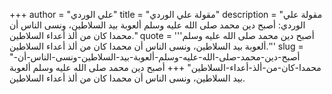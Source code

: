 +++
author = "علي الوردي"
title = "مقولة علي الوردي"
description = "مقولة علي الوردي: أصبح دين محمد صلى الله عليه وسلم ألعوبة بيد السلاطين، ونسى الناس أن محمدا كان من ألذ أعداء السلاطين."
quote = '''أصبح دين محمد صلى الله عليه وسلم ألعوبة بيد السلاطين، ونسى الناس أن محمدا كان من ألذ أعداء السلاطين.'''
slug = "أصبح-دين-محمد-صلى-الله-عليه-وسلم-ألعوبة-بيد-السلاطين-ونسى-الناس-أن-محمدا-كان-من-ألذ-أعداء-السلاطين"
+++
أصبح دين محمد صلى الله عليه وسلم ألعوبة بيد السلاطين، ونسى الناس أن محمدا كان من ألذ أعداء السلاطين.
